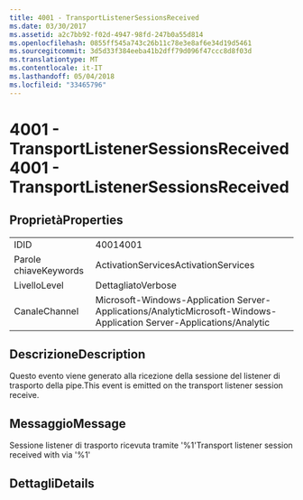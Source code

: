 ```yaml
---
title: 4001 - TransportListenerSessionsReceived
ms.date: 03/30/2017
ms.assetid: a2c7bb92-f02d-4947-98fd-247b0a55d814
ms.openlocfilehash: 0855ff545a743c26b11c78e3e8af6e34d19d5461
ms.sourcegitcommit: 3d5d33f384eeba41b2dff79d096f47ccc8d8f03d
ms.translationtype: MT
ms.contentlocale: it-IT
ms.lasthandoff: 05/04/2018
ms.locfileid: "33465796"
---
```

# <a name="4001---transportlistenersessionsreceived"></a><span data-ttu-id="bc2b6-102">4001 - TransportListenerSessionsReceived</span><span class="sxs-lookup"><span data-stu-id="bc2b6-102">4001 - TransportListenerSessionsReceived</span></span>
## <a name="properties"></a><span data-ttu-id="bc2b6-103">Proprietà</span><span class="sxs-lookup"><span data-stu-id="bc2b6-103">Properties</span></span>  
  
|||  
|-|-|  
|<span data-ttu-id="bc2b6-104">ID</span><span class="sxs-lookup"><span data-stu-id="bc2b6-104">ID</span></span>|<span data-ttu-id="bc2b6-105">4001</span><span class="sxs-lookup"><span data-stu-id="bc2b6-105">4001</span></span>|  
|<span data-ttu-id="bc2b6-106">Parole chiave</span><span class="sxs-lookup"><span data-stu-id="bc2b6-106">Keywords</span></span>|<span data-ttu-id="bc2b6-107">ActivationServices</span><span class="sxs-lookup"><span data-stu-id="bc2b6-107">ActivationServices</span></span>|  
|<span data-ttu-id="bc2b6-108">Livello</span><span class="sxs-lookup"><span data-stu-id="bc2b6-108">Level</span></span>|<span data-ttu-id="bc2b6-109">Dettagliato</span><span class="sxs-lookup"><span data-stu-id="bc2b6-109">Verbose</span></span>|  
|<span data-ttu-id="bc2b6-110">Canale</span><span class="sxs-lookup"><span data-stu-id="bc2b6-110">Channel</span></span>|<span data-ttu-id="bc2b6-111">Microsoft-Windows-Application Server-Applications/Analytic</span><span class="sxs-lookup"><span data-stu-id="bc2b6-111">Microsoft-Windows-Application Server-Applications/Analytic</span></span>|  
  
## <a name="description"></a><span data-ttu-id="bc2b6-112">Descrizione</span><span class="sxs-lookup"><span data-stu-id="bc2b6-112">Description</span></span>  
 <span data-ttu-id="bc2b6-113">Questo evento viene generato alla ricezione della sessione del listener di trasporto della pipe.</span><span class="sxs-lookup"><span data-stu-id="bc2b6-113">This event is emitted on the transport listener session receive.</span></span>  
  
## <a name="message"></a><span data-ttu-id="bc2b6-114">Messaggio</span><span class="sxs-lookup"><span data-stu-id="bc2b6-114">Message</span></span>  
 <span data-ttu-id="bc2b6-115">Sessione listener di trasporto ricevuta tramite '%1'</span><span class="sxs-lookup"><span data-stu-id="bc2b6-115">Transport listener session received with via '%1'</span></span>  
  
## <a name="details"></a><span data-ttu-id="bc2b6-116">Dettagli</span><span class="sxs-lookup"><span data-stu-id="bc2b6-116">Details</span></span>
